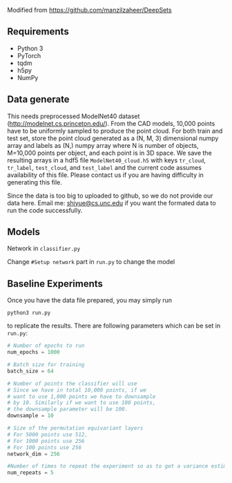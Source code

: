 Modified from https://github.com/manzilzaheer/DeepSets

## Requirements
* Python 3
* PyTorch
* tqdm
* h5py
* NumPy

## Data generate

This needs preprocessed ModelNet40 dataset (http://modelnet.cs.princeton.edu/). From the CAD models, 10,000 points have to be uniformly sampled to produce the point cloud. For both train and test set, store the point cloud generated as a (N, M, 3) dimensional numpy array and labels as (N,) numpy array where N is number of objects, M=10,000 points per object, and each point is in 3D space. We save the resulting arrays in a hdf5 file `ModelNet40_cloud.h5` with keys `tr_cloud`, `tr_label`, `test_cloud`, and `test_label` and the current code assumes availability of this file. Please contact us if you are having difficulty in generating this file.

Since the data is too big to uploaded to github, so we do not provide our data here. Email me: shiyue@cs.unc.edu if you want the formated data to run the code successfully.

## Models

Network in `classifier.py`

Change `#Setup network` part in `run.py` to change the model

## Baseline Experiments

Once you have the data file prepared, you may simply run

    python3 run.py

to replicate the results. There are following parameters which can be set in `run.py`:

```python
# Number of epochs to run
num_epochs = 1000  

# Batch size for training
batch_size = 64

# Number of points the classifier will use
# Since we have in total 10,000 points, if we 
# want to use 1,000 points we have to downsample 
# by 10. Similarly if we want to use 100 points, 
# the downsample parameter will be 100.
downsample = 10

# Size of the permutation equivariant layers
# For 5000 points use 512,
# For 1000 points use 256
# For 100 points use 256
network_dim = 256  

#Number of times to repeat the experiment so as to get a variance estimate
num_repeats = 5    
```
